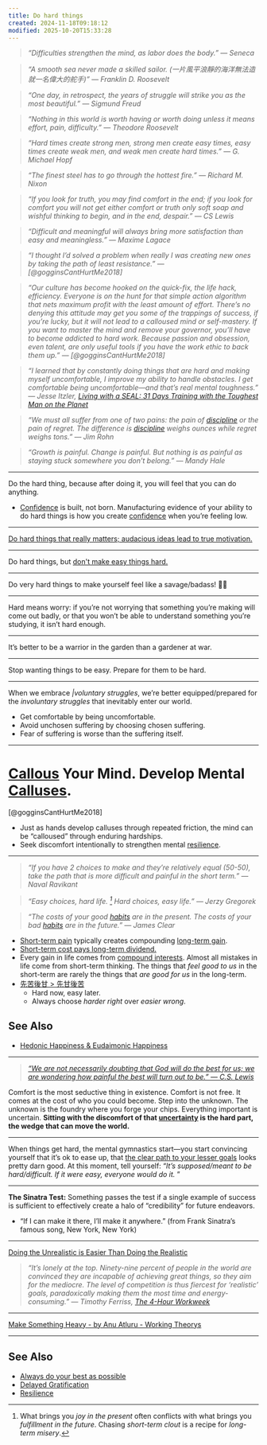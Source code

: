 ```yaml
---
title: Do hard things
created: 2024-11-18T09:18:12
modified: 2025-10-20T15:33:28
---
```


> _“Difficulties strengthen the mind, as labor does the body.” — Seneca_

> _“A smooth sea never made a skilled sailor. (一片風平浪靜的海洋無法造就一名偉大的舵手)” ― Franklin D. Roosevelt_

> _“One day, in retrospect, the years of struggle will strike you as the most beautiful.” — Sigmund Freud_

> _“Nothing in this world is worth having or worth doing unless it means effort, pain, difficulty.” — Theodore Roosevelt_

> _“Hard times create strong men, strong men create easy times, easy times create weak men, and weak men create hard times.” — G. Michael Hopf_

> _“The finest steel has to go through the hottest fire.” — Richard M. Nixon_

> _“If you look for truth, you may find comfort in the end; if you look for comfort you will not get either comfort or truth only soft soap and wishful thinking to begin, and in the end, despair.” ― CS Lewis_

> _“Difficult and meaningful will always bring more satisfaction than easy and meaningless.” — Maxime Lagace_

> _“I thought I’d solved a problem when really I was creating new ones by taking the path of least resistance.” — [@gogginsCantHurtMe2018]_

> _“Our culture has become hooked on the quick-fix, the life hack, efficiency. Everyone is on the hunt for that simple action algorithm that nets maximum profit with the least amount of effort. There’s no denying this attitude may get you some of the trappings of success, if you’re lucky, but it will not lead to a calloused mind or self-mastery. If you want to master the mind and remove your governor, you’ll have to become addicted to hard work. Because passion and obsession, even talent, are only useful tools if you have the work ethic to back them up.” — [@gogginsCantHurtMe2018]_

> _“I learned that by constantly doing things that are hard and making myself uncomfortable, I improve my ability to handle obstacles. I get comfortable being uncomfortable—and that’s real mental toughness.” ― Jesse Itzler, [Living with a SEAL: 31 Days Training with the Toughest Man on the Planet](https://www.goodreads.com/work/quotes/44751808)_

> _“We must all suffer from one of two pains: the pain of [discipline](discipline-equals-freedom.md) or the pain of regret. The difference is [discipline](discipline-equals-freedom.md) weighs ounces while regret weighs tons.” — Jim Rohn_

> _“Growth is painful. Change is painful. But nothing is as painful as staying stuck somewhere you don’t belong.” — Mandy Hale_

---

Do the hard thing, because after doing it, you will feel that you can do anything.

* [Confidence](Confidence%20comes%20from%20preparation.md) is built, not born. Manufacturing evidence of your ability to do hard things is how you create [confidence](Confidence%20comes%20from%20preparation.md) when you’re feeling low.

---

[Do hard things that really matters; audacious ideas lead to true motivation.](https://blog.samaltman.com/what-i-wish-someone-had-told-me)

---

Do hard things, but [don't make easy things hard.](work-smart.md)

---

Do very hard things to make yourself feel like a savage/badass! 🐐🦍

---

Hard means worry: if you’re not worrying that something you’re making will come out badly, or that you won’t be able to understand something you’re studying, it isn’t hard enough.

---

It’s better to be a warrior in the garden than a gardener at war.

---

Stop wanting things to be easy. Prepare for them to be hard.

---

When we embrace _|voluntary struggles_, we’re better equipped/prepared for the _involuntary struggles_ that inevitably enter our world.

* Get comfortable by being uncomfortable.
* Avoid unchosen suffering by choosing chosen suffering.
* Fear of suffering is worse than the suffering itself.

---

# [Callous](https://dictionary.cambridge.org/zht/%E8%A9%9E%E5%85%B8/%E8%8B%B1%E8%AA%9E-%E6%BC%A2%E8%AA%9E-%E7%B9%81%E9%AB%94/callous) Your Mind. Develop Mental [Calluses](https://dictionary.cambridge.org/zht/%E8%A9%9E%E5%85%B8/%E8%8B%B1%E8%AA%9E-%E6%BC%A2%E8%AA%9E-%E7%B9%81%E9%AB%94/callus).

[@gogginsCantHurtMe2018]

* Just as hands develop calluses through repeated friction, the mind can be “calloused” through enduring hardships.
* Seek discomfort intentionally to strengthen mental [resilience](resilience.md).

---

> _“If you have 2 choices to make and they’re relatively equal (50-50), take the path that is more difficult and painful in the short term.” — Naval Ravikant_

> _“Easy choices, hard life. [^1] Hard choices, easy life.” — Jerzy Gregorek_

> _“The costs of your good [habits](be-a-habit-and-routine-machine.md) are in the present. The costs of your bad [habits](be-a-habit-and-routine-machine.md) are in the future.” — James Clear_

* [Short-term pain](instant-gratification.md) typically creates compounding [long-term gain](delayed-gratification.md).
* [Short-term cost pays long-term dividend.](Everything%20in%20life%20has%20an%20opportunity%20cost.md)
* Every gain in life comes from [compound interests](the-compounding-effect.md). Almost all mistakes in life come from short-term thinking. The things that _feel good to us_ in the short-term are rarely the things that _are good for us_ in the long-term.
* [先苦後甘 > 先甘後苦](do-hard-things.md)
	* Hard now, easy later.
	* Always choose _harder right_ over _easier wrong_.

## See Also

* [Hedonic Happiness & Eudaimonic Happiness](hedonic-happiness-and-eudaimonic-happiness.md)

---

> _[“We are not necessarily doubting that God will do the best for us; we are wondering how painful the best will turn out to be.” — C.S. Lewis](https://www.goodreads.com/quotes/615-we-are-not-necessarily-doubting-that-god-will-do-the)_

Comfort is the most seductive thing in existence. Comfort is not free. It comes at the cost of who you could become. Step into the unknown. The unknown is the foundry where you forge your chips. Everything important is uncertain. **Sitting with the discomfort of that [uncertainty](life-is-chaotic.md) is the hard part, the wedge that can move the world.**

---

When things get hard, the mental gymnastics start—you start convincing yourself that it’s ok to ease up, that [the clear path to your lesser goals](https://www.goodreads.com/quotes/875504-we-are-kept-from-our-goal-not-by-obstacles-but) looks pretty darn good. At this moment, tell yourself: “_It’s supposed/meant to be hard/difficult. If it were easy, everyone would do it._ ”

---

**The Sinatra Test:** Something passes the test if a single example of success is sufficient to effectively create a halo of “credibility” for future endeavors.

* “If I can make it there, I’ll make it anywhere.” (from Frank Sinatra’s famous song, New York, New York)

---

[Doing the Unrealistic is Easier Than Doing the Realistic](https://tim.blog/2008/06/19/why-bigger-goals-less-competition-plus-eco-bounty-winners/)

> _“It’s lonely at the top. Ninety-nine percent of people in the world are convinced they are incapable of achieving great things, so they aim for the mediocre. The level of competition is thus fiercest for ‘realistic’ goals, paradoxically making them the most time and energy-consuming.” ― Timothy Ferriss, [The 4-Hour Workweek](https://www.goodreads.com/work/quotes/1885647)_

---

[Make Something Heavy - by Anu Atluru - Working Theorys](https://www.workingtheorys.com/p/make-something-heavy)

---

## See Also

* [Always do your best as possible](always-do-your-best-as-possible.md)
* [Delayed Gratification](delayed-gratification.md)
* [Resilience](resilience.md)

[^1]: What brings you _joy in the present_ often conflicts with what brings you _fulfillment in the future_. Chasing _short-term clout_ is a recipe for _long-term misery_.

